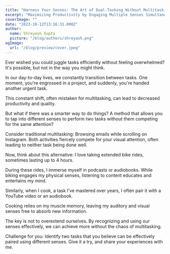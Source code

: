 ```yaml
---
title: "Harness Your Senses: The Art of Dual-Tasking Without Multitasking"
excerpt: "Maximizing Productivity by Engaging Multiple Senses Simultaneously"
coverImage: ""
date: "2023-10-12T13:16:31.000Z"
author:
  name: Shreyash Gupta
  picture: "/blog/authors/shreyash.png"
ogImage:
  url: "/blog/preview/cover.jpeg"
---
```


Ever wished you could juggle tasks efficiently without feeling overwhelmed? It's possible, but not in the way you might think.

In our day-to-day lives, we constantly transition between tasks. One moment, you're engrossed in a project, and suddenly, you're handed another urgent task. 

This constant shift, often mistaken for multitasking, can lead to decreased productivity and quality.

But what if there was a smarter way to do things? A method that allows you to tap into different senses to perform two tasks without them competing for the same attention?

Consider traditional multitasking: Browsing emails while scrolling on Instagram. Both activities fiercely compete for your visual attention, often leading to neither task being done well.

Now, think about this alternative: I love taking extended bike rides, sometimes lasting up to 4 hours. 

During these rides, I immerse myself in podcasts or audiobooks. While biking engages my physical senses, listening to content educates and entertains my mind. 

Similarly, when I cook, a task I've mastered over years, I often pair it with a YouTube video or an audiobook. 

Cooking relies on my muscle memory, leaving my auditory and visual senses free to absorb new information.

The key is not to overextend ourselves. By recognizing and using our senses effectively, we can achieve more without the chaos of multitasking.

Challenge for you: Identify two tasks that you believe can be effectively paired using different senses. Give it a try, and share your experiences with me. 